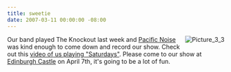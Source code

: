 ```yaml
---
title: sweetie
date: 2007-03-11 00:00:00 -08:00
---
```


<p><a href="http://www.pacificnoise.com/episode.php?episode=185"><img border="0" alt="Picture_3_3" title="Picture_3_3" src="http://torrez.typepad.com/photos/uncategorized/picture_3_3.png" style="margin: 0px 0px 5px 5px; float: right;" /></a>
Our band played The Knockout last week and <a href="http://www.pacificnoise.com/">Pacific Noise</a> was kind enough to come down and record our show. Check out this <a href="http://www.pacificnoise.com/episode.php?episode=185">video of</a><a href="http://www.pacificnoise.com/episode.php?episode=185"> us playing &quot;Saturdays&quot;</a>. Please come to our show at <a href="http://www.google.com/maps?hl=en&amp;safe=off&amp;client=firefox-a&amp;rls=org.mozilla:en-US:official&amp;hs=U8a&amp;q=edinburgh+castle&amp;near=San+Francisco,+CA&amp;radius=0.0&amp;latlng=37775000,-122418333,5176402524816150572&amp;sa=X&amp;oi=local&amp;ct=result">Edinburgh Castle</a> on April 7th, it's going to be a lot of fun.</p>

